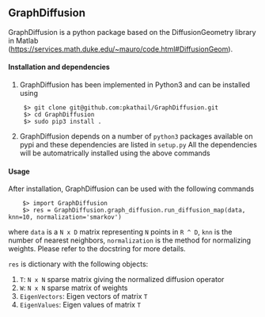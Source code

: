 GraphDiffusion
--------------

GraphDiffusion is a python package based on the DiffusionGeometry library in Matlab (https://services.math.duke.edu/~mauro/code.html#DiffusionGeom). 

#### Installation and dependencies
1. GraphDiffusion has been implemented in Python3 and can be installed using

		$> git clone git@github.com:pkathail/GraphDiffusion.git
		$> cd GraphDiffusion
		$> sudo pip3 install .

2. GraphDiffusion depends on a number of `python3` packages available on pypi and these dependencies are listed in `setup.py`
All the dependencies will be automatrically installed using the above commands

#### Usage
After installation, GraphDiffusion can be used with the following commands

		$> import GraphDiffusion
		$> res = GraphDiffusion.graph_diffusion.run_diffusion_map(data, knn=10, normalization='smarkov')

where `data` is a `N x D` matrix representing `N` points in `R ^ D`, `knn` is the number of nearest neighbors, `normalization` is the method for normalizing weights. Please refer to the docstring for more details. 

`res` is dictionary with the following objects:

1. `T`: `N x N` sparse matrix giving the normalized diffusion operator
2. `W`: `N x N` sparse matrix of weights
3. `EigenVectors`: Eigen vectors of matrix `T`
4. `EigenValues`: Eigen values of matrix `T`
